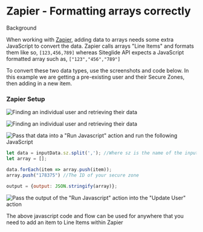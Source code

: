 # Zapier - Formatting arrays correctly

Background

When working with [Zapier](https://help.siteglide.com/article/292-zapier-getting-started), adding data to arrays needs some extra JavaScript to convert the data. Zapier calls arrays "Line Items" and formats them like so, `[123,456,789]` whereas Siteglide API expects a JavaScript formatted array such as, `["123","456","789"]`

To convert these two data types, use the screenshots and code below. In this example we are getting a pre-existing user and their Secure Zones, then adding in a new item.

### Zapier Setup

![Finding an individual user and retrieving their data](<../../.gitbook/assets/archbee\_uploads/-AMxd0CRDYGkCslIGDgoD\_Screen Shot 2021-01-07 at 21.05.08.png>)

![Finding an individual user and retrieving their data](../../.gitbook/assets/archbee\_uploads/-AM)

![Pass that data into a "Run Javascript" action and run the following JavaScript](<../../.gitbook/assets/archbee\_uploads/-AMxd0CRDYGkCslIGDgoD\_Screen Shot 2021-01-07 at 21.05.08.png>)

```javascript
let data = inputData.sz.split(','); //Where sz is the name of the input data you picked above
let array = [];

data.forEach(item => array.push(item));
array.push("178375") //The ID of your secure zone

output = {output: JSON.stringify(array)};
```

![Pass the output of the "Run Javascript" action into the "Update User" action](<../../.gitbook/assets/archbee\_uploads/z3nHyi\_3lNBW4Mbcl5b2n\_Screen Shot 2021-01-07 at 21.10.16.png>)

The above javascript code and flow can be used for anywhere that you need to add an item to Line Items within Zapier
